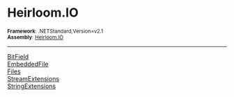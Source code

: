 # Heirloom.IO

<small>**Framework**: .NETStandard,Version=v2.1</small>  
<small>**Assembly**: [Heirloom.IO](../Heirloom.IO/Heirloom.IO.md)</small>  

--------------------------------------------------------------------------------

[BitField](Heirloom.IO.BitField.md)  
[EmbeddedFile](Heirloom.IO.EmbeddedFile.md)  
[Files](Heirloom.IO.Files.md)  
[StreamExtensions](Heirloom.IO.StreamExtensions.md)  
[StringExtensions](Heirloom.IO.StringExtensions.md)  
